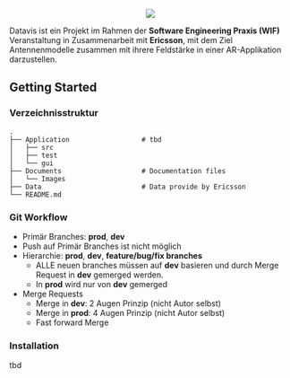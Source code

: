 <p align="center">
  <img src="https://inf-git.th-rosenheim.de/sep-wif-22/datavis/-/wikis/resources/datavis_logo.png" />
</p>

Datavis ist ein Projekt im Rahmen der **Software Engineering Praxis (WIF)** Veranstaltung in Zusammenarbeit mit **Ericsson**, mit dem Ziel Antennenmodelle zusammen mit ihrere Feldstärke in einer AR-Applikation darzustellen. 

## Getting Started
### Verzeichnisstruktur
    .
    ├── Application                  # tbd
    │   ├── src                 
    │   ├── test         
    │   └── gui                 
    ├── Documents                    # Documentation files 
    │   └── Images                   
    ├── Data                         # Data provide by Ericsson
    └── README.md
    
### Git Workflow
- Primär Branches: **prod**, **dev**
- Push auf Primär Branches ist nicht möglich
- Hierarchie: **prod**, **dev**, **feature/bug/fix branches**
  - ALLE neuen branches müssen auf **dev** basieren und durch Merge Request in **dev** gemerged werden.
  - In **prod** wird nur von **dev** gemerged
- Merge Requests
  - Merge in **dev**: 2 Augen Prinzip (nicht Autor selbst)
  - Merge in **prod**: 4 Augen Prinzip (nicht Autor selbst)
  - Fast forward Merge
  

### Installation
tbd
